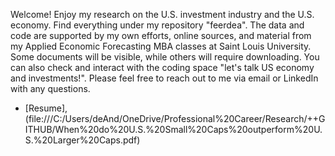 Welcome! Enjoy my research on the U.S. investment industry and the U.S. economy. Find everything under my repository "feerdea". The data and code are supported by my own efforts, online sources, and material from my Applied Economic Forecasting MBA classes at Saint Louis University. Some documents will be visible, while others will require downloading. You can also check and interact with the coding space "let's talk US economy and investments!". Please feel free to reach out to me via email or LinkedIn with any questions.

- [Resume], (file:///C:/Users/deAnd/OneDrive/Professional%20Career/Research/++GITHUB/When%20do%20U.S.%20Small%20Caps%20outperform%20U.S.%20Larger%20Caps.pdf)
